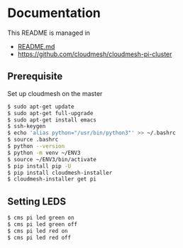 # Documentation

This README is managed in 

* [README.md](https://github.com/cloudmesh/cloudmesh-pi-cluster/blob/master/README.md)
* <https://github.com/cloudmesh/cloudmesh-pi-cluster>

## Prerequisite

Set up cloudmesh on the master 

```bash
$ sudo apt-get update
$ sudo apt-get full-upgrade
$ sudo apt-get install emacs
$ ssh-keygen
$ echo 'alias python="/usr/bin/python3"' >> ~/.bashrc
$ source .bashrc
$ python --version
$ python -m venv ~/ENV3
$ source ~/ENV3/bin/activate
$ pip install pip -U 
$ pip install cloudmesh-installer 
$ cloudmesh-installer get pi
```

## Setting LEDS

``` bash
$ cms pi led green on
$ cms pi led green off
$ cms pi led red on
$ cms pi led red off
```
